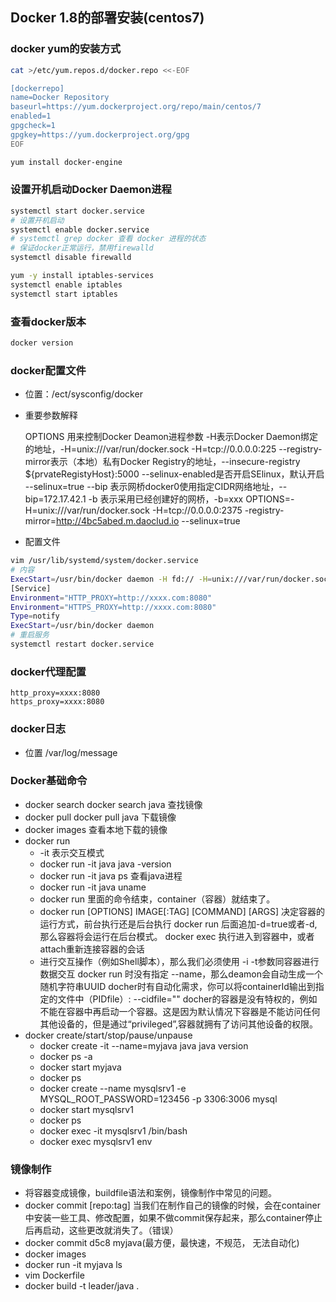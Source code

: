 ## Docker 1.8的部署安装(centos7)
### docker yum的安装方式
```bash
cat >/etc/yum.repos.d/docker.repo <<-EOF

[dockerrepo]
name=Docker Repository
baseurl=https://yum.dockerproject.org/repo/main/centos/7
enabled=1
gpgcheck=1
gpgkey=https://yum.dockerproject.org/gpg
EOF

yum install docker-engine
```
### 设置开机启动Docker Daemon进程
```bash
systemctl start docker.service
# 设置开机启动
systemctl enable docker.service
# systemctl grep docker 查看 docker 进程的状态
# 保证docker正常运行，禁用firewalld
systemctl disable firewalld

yum -y install iptables-services
systemctl enable iptables
systemctl start iptables
```

### 查看docker版本
```bash
docker version
```
### docker配置文件
- 位置：/ect/sysconfig/docker
- 重要参数解释

    OPTIONS 用来控制Docker Deamon进程参数
    -H表示Docker Daemon绑定的地址，-H=unix:///var/run/docker.sock -H=tcp://0.0.0.0:225
    --registry-mirror表示（本地）私有Docker Registry的地址，--insecure-registry ${prvateRegistyHost}:5000
    --selinux-enabled是否开启SElinux，默认开启 --selinux=true
    --bip 表示网桥docker0使用指定CIDR网络地址，--bip=172.17.42.1
    -b 表示采用已经创建好的网桥，-b=xxx
    OPTIONS=-H=unix:///var/run/docker.sock -H=tcp://0.0.0.0:2375 -registry-mirror=http://4bc5abed.m.daoclud.io --selinux=true
- 配置文件
```bash
vim /usr/lib/systemd/system/docker.service
# 内容
ExecStart=/usr/bin/docker daemon -H fd:// -H=unix:///var/run/docker.sock -H=tcp://0.0.0.0:2375 --registry-mirror=http://4bc5abed.m.daocloud.io --selinux-enabled=true
[Service]
Environment="HTTP_PROXY=http://xxxx.com:8080"
Environment="HTTPS_PROXY=http://xxxx.com:8080"
Type=notify
ExecStart=/usr/bin/docker daemon
# 重启服务
systemctl restart docker.service
```

### docker代理配置
    http_proxy=xxxx:8080
    https_proxy=xxxx:8080
### docker日志
- 位置 /var/log/message
### Docker基础命令
- docker search 
    docker search java 查找镜像
- docker pull
    docker pull java 下载镜像
- docker images
    查看本地下载的镜像
- docker run
    - -it 表示交互模式
    - docker run -it java java -version
    - docker run -it java ps 查看java进程
    - docker run -it java uname
    - docker run 里面的命令结束，container（容器）就结束了。
    - docker run [OPTIONS] IMAGE[:TAG] [COMMAND] [ARGS]
    决定容器的运行方式，前台执行还是后台执行
    docker run 后面追加-d=true或者-d,那么容器将会运行在后台模式。
    docker exec 执行进入到容器中，或者attach重新连接容器的会话
    - 进行交互操作（例如Shell脚本），那么我们必须使用 -i -t参数同容器进行数据交互
    docker run 时没有指定 --name，那么deamon会自动生成一个随机字符串UUID
    docher时有自动化需求，你可以将containerId输出到指定的文件中（PIDfile）: --cidfile=""
    docher的容器是没有特权的，例如不能在容器中再启动一个容器。这是因为默认情况下容器是不能访问任何其他设备的，但是通过“privileged”,容器就拥有了访问其他设备的权限。
- docker create/start/stop/pause/unpause
    - docker create -it --name=myjava java java version
    - docker ps -a
    - docker start myjava
    - docker ps
    - docker create --name mysqlsrv1 -e MYSQL_ROOT_PASSWORD=123456 -p 3306:3006 mysql
    - docker start mysqlsrv1
    - docker ps
    - docker exec -it mysqlsrv1 /bin/bash
    - docker exec mysqlsrv1 env
### 镜像制作
- 将容器变成镜像，buildfile语法和案例，镜像制作中常见的问题。
- docker commit <container> [repo:tag] 当我们在制作自己的镜像的时候，会在container中安装一些工具、修改配置，如果不做commit保存起来，那么container停止后再启动，这些更改就消失了。（错误）
- docker commit d5c8 myjava(最方便，最快速，不规范， 无法自动化)
- docker images
- docker run -it myjava ls
- vim Dockerfile
- docker build -t leader/java .

